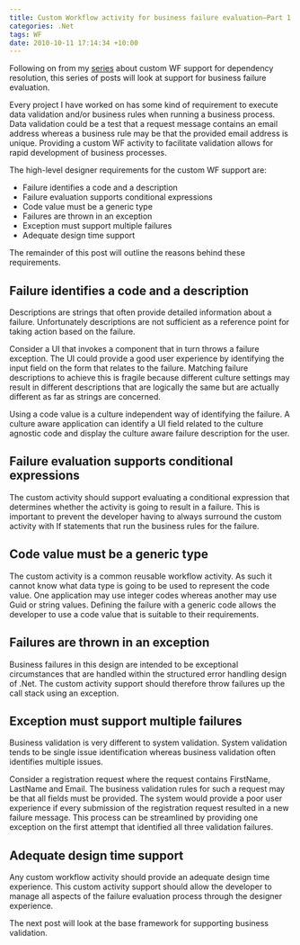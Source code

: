 ```yaml
---
title: Custom Workflow activity for business failure evaluation–Part 1
categories: .Net
tags: WF
date: 2010-10-11 17:14:34 +10:00
---
```


Following on from my [series][0] about custom WF support for dependency resolution, this series of posts will look at support for business failure evaluation. 

Every project I have worked on has some kind of requirement to execute data validation and/or business rules when running a business process. Data validation could be a test that a request message contains an email address whereas a business rule may be that the provided email address is unique. Providing a custom WF activity to facilitate validation allows for rapid development of business processes.

<!--more-->

The high-level designer requirements for the custom WF support are:

* Failure identifies a code and a description
* Failure evaluation supports conditional expressions
* Code value must be a generic type
* Failures are thrown in an exception
* Exception must support multiple failures
* Adequate design time support

The remainder of this post will outline the reasons behind these requirements.

## Failure identifies a code and a description

Descriptions are strings that often provide detailed information about a failure. Unfortunately descriptions are not sufficient as a reference point for taking action based on the failure. 

Consider a UI that invokes a component that in turn throws a failure exception. The UI could provide a good user experience by identifying the input field on the form that relates to the failure. Matching failure descriptions to achieve this is fragile because different culture settings may result in different descriptions that are logically the same but are actually different as far as strings are concerned.

Using a code value is a culture independent way of identifying the failure. A culture aware application can identify a UI field related to the culture agnostic code and display the culture aware failure description for the user.

## Failure evaluation supports conditional expressions

The custom activity should support evaluating a conditional expression that determines whether the activity is going to result in a failure. This is important to prevent the developer having to always surround the custom activity with If statements that run the business rules for the failure.

## Code value must be a generic type

The custom activity is a common reusable workflow activity. As such it cannot know what data type is going to be used to represent the code value. One application may use integer codes whereas another may use Guid or string values. Defining the failure with a generic code allows the developer to use a code value that is suitable to their requirements.

## Failures are thrown in an exception

Business failures in this design are intended to be exceptional circumstances that are handled within the structured error handling design of .Net. The custom activity support should therefore throw failures up the call stack using an exception.

## Exception must support multiple failures

Business validation is very different to system validation. System validation tends to be single issue identification whereas business validation often identifies multiple issues. 

Consider a registration request where the request contains FirstName, LastName and Email. The business validation rules for such a request may be that all fields must be provided. The system would provide a poor user experience if every submission of the registration request resulted in a new failure message. This process can be streamlined by providing one exception on the first attempt that identified all three validation failures.

## Adequate design time support

Any custom workflow activity should provide an adequate design time experience. This custom activity support should allow the developer to manage all aspects of the failure evaluation process through the designer experience.

The next post will look at the base framework for supporting business validation.

[0]: /2010/10/01/custom-windows-workflow-activity-for-dependency-resolutione28093wrap-up/
